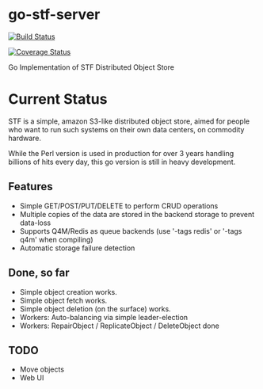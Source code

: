 go-stf-server
=============

[![Build Status](https://travis-ci.org/stf-storage/go-stf-server.png?branch=master)](https://travis-ci.org/stf-storage/go-stf-server)

[![Coverage Status](https://coveralls.io/repos/stf-storage/go-stf-server/badge.png)](https://coveralls.io/r/stf-storage/go-stf-server)

Go Implementation of STF Distributed Object Store

# Current Status

STF is a simple, amazon S3-like distributed object store, aimed for people who want to run such systems on their own data centers, on commodity hardware.

While the Perl version is used in production for over 3 years handling billions of hits every day, this go version is still in heavy development.

## Features

* Simple GET/POST/PUT/DELETE to perform CRUD operations
* Multiple copies of the data are stored in the backend storage to prevent data-loss
* Supports Q4M/Redis as queue backends (use '-tags redis' or '-tags q4m' when compiling)
* Automatic storage failure detection

## Done, so far

* Simple object creation works.
* Simple object fetch works.
* Simple object deletion (on the surface) works.
* Workers: Auto-balancing via simple leader-election
* Workers: RepairObject / ReplicateObject / DeleteObject done

## TODO

* Move objects
* Web UI
